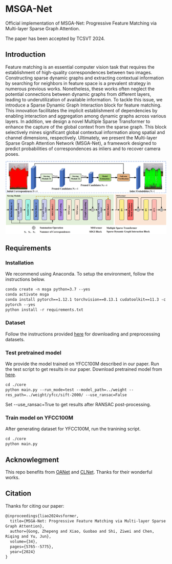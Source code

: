 # MSGA-Net
Official implementation of MSGA-Net: Progressive Feature Matching via Multi-layer Sparse Graph Attention.

The paper has been accepted by TCSVT 2024.

## Introduction
Feature matching is an essential computer vision task that requires the establishment of high-quality correspondences between two images. Constructing sparse dynamic graphs and extracting contextual information by searching for neighbors in feature space is a prevalent strategy in numerous previous works. Nonetheless, these works often neglect the potential connections between dynamic graphs from different layers, leading to underutilization of available information. To tackle this issue, we introduce a Sparse Dynamic Graph Interaction block for feature matching. This innovation facilitates the implicit establishment of dependencies by enabling interaction and aggregation among dynamic graphs across various layers. In addition, we design a novel Multiple Sparse Transformer to enhance the capture of the global context from the sparse graph. This block selectively mines significant global contextual information along spatial and channel dimensions, respectively. Ultimately, we present the Multi-layer Sparse Graph Attention Network (MSGA-Net), a framework designed to predict probabilities of correspondences as inliers and to recover camera poses.


![image](https://github.com/gongzhepeng/MSGA-Net/blob/main/Frame.png)

## Requirements

### Installation
We recommend using Anaconda. To setup the environment, follow the instructions below.
```
conda create -n msga python=3.7 --yes
conda activate msga
conda install pytorch==1.12.1 torchvision==0.13.1 cudatoolkit==11.3 -c pytorch --yes
python install -r requirements.txt
```

### Dataset
Follow the instructions provided [here](https://github.com/zjhthu/OANet) for downloading and preprocessing datasets. 

### Test pretrained model
We provide the model trained on YFCC100M described in our paper. Run the test script to get results in our paper. Download pretrained model from [here](https://drive.google.com/drive/folders/1667j392xUVXLZYj1RrJeOkHfSPALCcdd).
```
cd ./core 
python main.py --run_mode=test --model_path=../weight --res_path=../weight/yfcc/sift-2000/ --use_ransac=False
```
Set --use_ransac=True to get results after RANSAC post-processing.

### Train model on YFCC100M
After generating dataset for YFCC100M, run the tranining script.
```
cd ./core 
python main.py
```

## Acknowlegment
This repo benefits from [OANet](https://github.com/zjhthu/OANet) and [CLNet](https://github.com/sailor-z/CLNet). Thanks for their wonderful works.

## Citation
Thanks for citing our paper:
```
@inproceedings{liao2024vsformer,
  title={MSGA-Net: Progressive Feature Matching via Multi-layer Sparse Graph Attention},
  author={Gong, Zhepeng and Xiao, Guobao and Shi, Ziwei and Chen, Riqing and Yu, Jun},
  volume={34},
  pages={5765--5775},
  year={2024}
}
```
